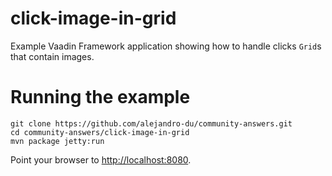 click-image-in-grid
==============

Example Vaadin Framework application showing how to handle clicks `Grid`s that contain images.

Running the example
==================

```
git clone https://github.com/alejandro-du/community-answers.git
cd community-answers/click-image-in-grid
mvn package jetty:run
```

Point your browser to <http://localhost:8080>.
